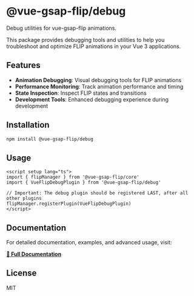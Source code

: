 # @vue-gsap-flip/debug

Debug utilities for vue-gsap-flip animations.

This package provides debugging tools and utilities to help you troubleshoot and optimize FLIP animations in your Vue 3 applications.

## Features

- **Animation Debugging**: Visual debugging tools for FLIP animations
- **Performance Monitoring**: Track animation performance and timing
- **State Inspection**: Inspect FLIP states and transitions
- **Development Tools**: Enhanced debugging experience during development

## Installation

```bash
npm install @vue-gsap-flip/debug
```

## Usage

```vue
<script setup lang="ts">
import { flipManager } from '@vue-gsap-flip/core'
import { VueFlipDebugPlugin } from '@vue-gsap-flip/debug'

// Important: The debug plugin should be registered LAST, after all other plugins
flipManager.registerPlugin(VueFlipDebugPlugin)
</script>
```

## Documentation

For detailed documentation, examples, and advanced usage, visit:

**[📖 Full Documentation](https://lavolpecheprogramma.github.io/vue-gsap-flip/)**

## License

MIT

